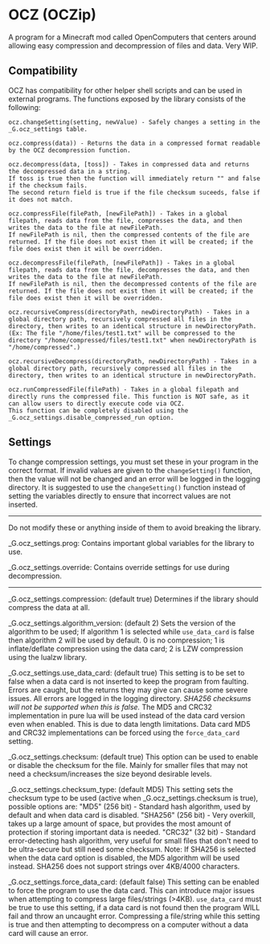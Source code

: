 # OCZ (OCZip)
A program for a Minecraft mod called OpenComputers that centers around allowing easy compression and decompression of files and data.
Very WIP.

## Compatibility
  OCZ has compatibility for other helper shell scripts and can be used in external programs. The functions exposed by the library consists of the following:
    
    ocz.changeSetting(setting, newValue) - Safely changes a setting in the _G.ocz_settings table.
    
    ocz.compress(data)) - Returns the data in a compressed format readable by the OCZ decompression function.
    
    ocz.decompress(data, [toss]) - Takes in compressed data and returns the decompressed data in a string.
    If toss is true then the function will immediately return "" and false if the checksum fails.
    The second return field is true if the file checksum suceeds, false if it does not match.

    ocz.compressFile(filePath, [newFilePath]) - Takes in a global filepath, reads data from the file, compresses the data, and then writes the data to the file at newFilePath.
    If newFilePath is nil, then the compressed contents of the file are returned. If the file does not exist then it will be created; if the file does exist then it will be overridden.

    ocz.decompressFile(filePath, [newFilePath]) - Takes in a global filepath, reads data from the file, decompresses the data, and then writes the data to the file at newFilePath.
    If newFilePath is nil, then the decompressed contents of the file are returned. If the file does not exist then it will be created; if the file does exist then it will be overridden.

    ocz.recursiveCompress(directoryPath, newDirectoryPath) - Takes in a global directory path, recursively compressed all files in the directory, then writes to an identical structure in newDirectoryPath. 
    (Ex: The file "/home/files/test1.txt" will be compressed to the directory "/home/compressed/files/test1.txt" when newDirectoryPath is "/home/compressed".)

    ocz.recursiveDecompress(directoryPath, newDirectoryPath) - Takes in a global directory path, recursively compressed all files in the directory, then writes to an identical structure in newDirectoryPath.

    ocz.runCompressedFile(filePath) - Takes in a global filepath and directly runs the compressed file. This function is NOT safe, as it can allow users to directly execute code via OCZ.
    This function can be completely disabled using the _G.ocz_settings.disable_compressed_run option.
  
## Settings

  To change compression settings, you must set these in your program in the correct format.
  If invalid values are given to the `changeSetting()` function, then the value will not be changed and an error will be logged in the logging directory.
  It is suggested to use the `changeSetting()` function instead of setting the variables directly to ensure that incorrect values are not inserted.
  

  -----------------------------------------------------------------------------------

  Do not modify these or anything inside of them to avoid breaking the library.
  
  _G.ocz_settings.prog:
    Contains important global variables for the library to use.
    
  _G.ocz_settings.override:
    Contains override settings for use during decompression.
    
  -----------------------------------------------------------------------------------
  
  _G.ocz_settings.compression: (default true)
    Determines if the library should compress the data at all.
  
  _G.ocz_settings.algorithm_version: (default 2)
    Sets the version of the algorithm to be used;
    If algorithm 1 is selected while `use_data_card` is false then algorithm 2 will be used by default.
    0 is no compression;
    1 is inflate/deflate compression using the data card;
    2 is LZW compression using the lualzw library.
  
  _G.ocz_settings.use_data_card: (default true)
    This setting is to be set to false when a data card is not inserted to keep the program from faulting.
    Errors are caught, but the returns they may give can cause some severe issues. All errors are logged in the logging directory.
    *SHA256 checksums will not be supported when this is false.*
    The MD5 and CRC32 implementation in pure lua will be used instead of the data card version even when enabled. This is due to data length limitations.
    Data card MD5 and CRC32 implementations can be forced using the `force_data_card` setting.
    
  _G.ocz_settings.checksum: (default true)
    This option can be used to enable or disable the checksum for the file.
    Mainly for smaller files that may not need a checksum/increases the size beyond desirable levels.
    
  _G.ocz_settings.checksum_type: (default MD5)
    This setting sets the checksum type to be used (active when _G.ocz_settings.checksum is true), possible options are:
      "MD5"    (256 bit) - Standard hash algorithm, used by default and when data card is disabled.
      "SHA256" (256 bit) - Very overkill, takes up a large amount of space, but provides the most amount of protection if storing important data is needed.
      "CRC32"  (32 bit)  - Standard error-detecting hash algorithm, very useful for small files that don't need to be ultra-secure but still need some checksum.
      Note: If SHA256 is selected when the data card option is disabled, the MD5 algorithm will be used instead.
      SHA256 does not support strings over 4KB/4000 characters.

  _G.ocz_settings.force_data_card: (default false)
    This setting can be enabled to force the program to use the data card. This can introduce major issues when attempting to compress large files/strings (>4KB).
    `use_data_card` must be true to use this setting, if a data card is not found then the program WILL fail and throw an uncaught error.
    Compressing a file/string while this setting is true and then attempting to decompress on a computer without a data card will cause an error.
